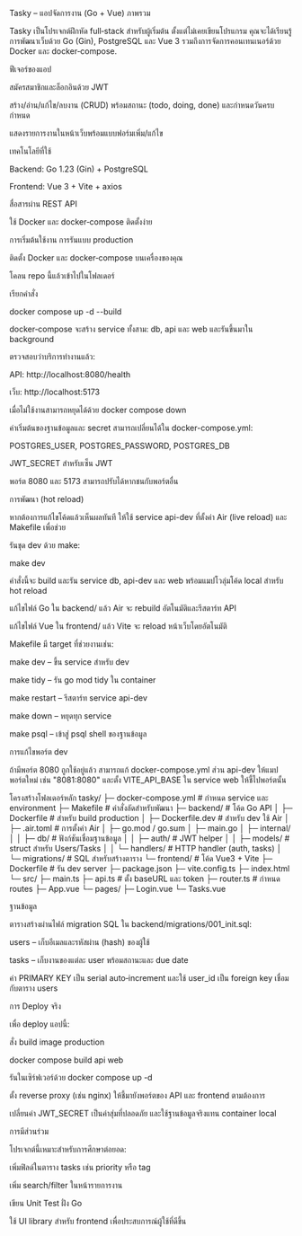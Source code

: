 Tasky – แอปจัดการงาน (Go + Vue)
ภาพรวม

Tasky เป็นโปรเจกต์ฝึกหัด full‑stack สำหรับผู้เริ่มต้น ตั้งแต่ไม่เคยเขียนโปรแกรม คุณจะได้เรียนรู้การพัฒนาเว็บด้วย Go (Gin), PostgreSQL และ Vue 3 รวมถึงการจัดการคอนเทนเนอร์ด้วย Docker และ docker‑compose.

ฟีเจอร์ของแอป

สมัครสมาชิกและล็อกอินด้วย JWT

สร้าง/อ่าน/แก้ไข/ลบงาน (CRUD) พร้อมสถานะ (todo, doing, done) และกำหนดวันครบกำหนด

แสดงรายการงานในหน้าเว็บพร้อมแบบฟอร์มเพิ่ม/แก้ไข

เทคโนโลยีที่ใช้

Backend: Go 1.23 (Gin) + PostgreSQL

Frontend: Vue 3 + Vite + axios

สื่อสารผ่าน REST API

ใช้ Docker และ docker‑compose ติดตั้งง่าย

การเริ่มต้นใช้งาน
การรันแบบ production

ติดตั้ง Docker และ docker‑compose บนเครื่องของคุณ

โคลน repo นี้แล้วเข้าไปในโฟลเดอร์

เรียกคำสั่ง

docker compose up -d --build


docker‑compose จะสร้าง service ทั้งสาม: db, api และ web และรันขึ้นมาใน background

ตรวจสอบว่าบริการทำงานแล้ว:

API: http://localhost:8080/health

เว็บ: http://localhost:5173

เมื่อไม่ใช้งานสามารถหยุดได้ด้วย docker compose down

ค่าเริ่มต้นของฐานข้อมูลและ secret สามารถเปลี่ยนได้ใน docker-compose.yml:

POSTGRES_USER, POSTGRES_PASSWORD, POSTGRES_DB

JWT_SECRET สำหรับเซ็น JWT

พอร์ต 8080 และ 5173 สามารถปรับได้หากชนกับพอร์ตอื่น

การพัฒนา (hot reload)

หากต้องการแก้ไขโค้ดแล้วเห็นผลทันที ให้ใช้ service api-dev ที่ตั้งค่า Air (live reload) และ Makefile เพื่อช่วย

รันชุด dev ด้วย make:

make dev


คำสั่งนี้จะ build และรัน service db, api-dev และ web พร้อมแมปโวลุ่มโค้ด local สำหรับ hot reload

แก้ไขไฟล์ Go ใน backend/ แล้ว Air จะ rebuild อัตโนมัติและรีสตาร์ท API

แก้ไขไฟล์ Vue ใน frontend/ แล้ว Vite จะ reload หน้าเว็บโดยอัตโนมัติ

Makefile มี target ที่ช่วยงานเช่น:

make dev – ขึ้น service สำหรับ dev

make tidy – รัน go mod tidy ใน container

make restart – รีสตาร์ท service api-dev

make down – หยุดทุก service

make psql – เข้าสู่ psql shell ของฐานข้อมูล

การแก้ไขพอร์ต dev

ถ้ามีพอร์ต 8080 ถูกใช้อยู่แล้ว สามารถแก้ docker-compose.yml ส่วน api-dev ให้แมปพอร์ตใหม่ เช่น "8081:8080" และตั้ง VITE_API_BASE ใน service web ให้ชี้ไปพอร์ตนั้น

โครงสร้างโฟลเดอร์หลัก
tasky/
├─ docker-compose.yml    # กำหนด service และ environment
├─ Makefile              # คำสั่งลัดสำหรับพัฒนา
├─ backend/              # โค้ด Go API
│  ├─ Dockerfile         # สำหรับ build production
│  ├─ Dockerfile.dev     # สำหรับ dev ใช้ Air
│  ├─ .air.toml          # การตั้งค่า Air
│  ├─ go.mod / go.sum
│  ├─ main.go
│  ├─ internal/
│  │  ├─ db/             # ฟังก์ชันเชื่อมฐานข้อมูล
│  │  ├─ auth/           # JWT helper
│  │  ├─ models/         # struct สำหรับ Users/Tasks
│  │  └─ handlers/       # HTTP handler (auth, tasks)
│  └─ migrations/        # SQL สำหรับสร้างตาราง
└─ frontend/             # โค้ด Vue3 + Vite
   ├─ Dockerfile         # รัน dev server
   ├─ package.json
   ├─ vite.config.ts
   ├─ index.html
   └─ src/
      ├─ main.ts
      ├─ api.ts          # ตั้ง baseURL และ token
      ├─ router.ts       # กำหนด routes
      ├─ App.vue
      └─ pages/
         ├─ Login.vue
         └─ Tasks.vue

ฐานข้อมูล

ตารางสร้างผ่านไฟล์ migration SQL ใน backend/migrations/001_init.sql:

users – เก็บอีเมลและรหัสผ่าน (hash) ของผู้ใช้

tasks – เก็บงานของแต่ละ user พร้อมสถานะและ due date

ค่า PRIMARY KEY เป็น serial auto‑increment และใช้ user_id เป็น foreign key เชื่อมกับตาราง users

การ Deploy จริง

เพื่อ deploy แอปนี้:

สั่ง build image production

docker compose build api web


รันในเซิร์ฟเวอร์ด้วย docker compose up -d

ตั้ง reverse proxy (เช่น nginx) ให้ชี้มายังพอร์ตของ API และ frontend ตามต้องการ

เปลี่ยนค่า JWT_SECRET เป็นค่าสุ่มที่ปลอดภัย และใช้ฐานข้อมูลจริงแทน container local

การมีส่วนร่วม

โปรเจกต์นี้เหมาะสำหรับการศึกษาต่อยอด:

เพิ่มฟิลด์ในตาราง tasks เช่น priority หรือ tag

เพิ่ม search/filter ในหน้ารายการงาน

เขียน Unit Test ฝั่ง Go

ใช้ UI library สำหรับ frontend เพื่อประสบการณ์ผู้ใช้ที่ดีขึ้น